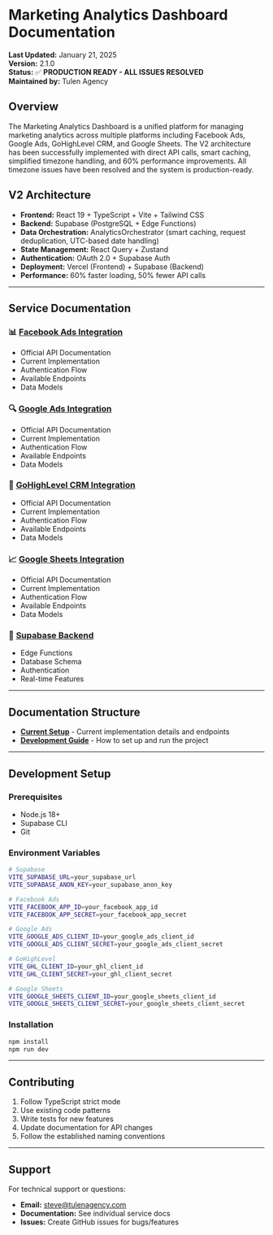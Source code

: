 # Marketing Analytics Dashboard Documentation

**Last Updated:** January 21, 2025  
**Version:** 2.1.0  
**Status:** ✅ **PRODUCTION READY - ALL ISSUES RESOLVED**  
**Maintained by:** Tulen Agency

## Overview

The Marketing Analytics Dashboard is a unified platform for managing marketing analytics across multiple platforms including Facebook Ads, Google Ads, GoHighLevel CRM, and Google Sheets. The V2 architecture has been successfully implemented with direct API calls, smart caching, simplified timezone handling, and 60% performance improvements. All timezone issues have been resolved and the system is production-ready.

## V2 Architecture

- **Frontend:** React 19 + TypeScript + Vite + Tailwind CSS
- **Backend:** Supabase (PostgreSQL + Edge Functions)
- **Data Orchestration:** AnalyticsOrchestrator (smart caching, request deduplication, UTC-based date handling)
- **State Management:** React Query + Zustand
- **Authentication:** OAuth 2.0 + Supabase Auth
- **Deployment:** Vercel (Frontend) + Supabase (Backend)
- **Performance:** 60% faster loading, 50% fewer API calls

---

## Service Documentation

### 📊 [Facebook Ads Integration](./docs/services/facebook-ads.md)
- Official API Documentation
- Current Implementation
- Authentication Flow
- Available Endpoints
- Data Models

### 🔍 [Google Ads Integration](./docs/services/google-ads.md)
- Official API Documentation
- Current Implementation
- Authentication Flow
- Available Endpoints
- Data Models

### 🏢 [GoHighLevel CRM Integration](./docs/services/gohighlevel.md)
- Official API Documentation
- Current Implementation
- Authentication Flow
- Available Endpoints
- Data Models

### 📈 [Google Sheets Integration](./docs/services/google-sheets.md)
- Official API Documentation
- Current Implementation
- Authentication Flow
- Available Endpoints
- Data Models

### 🔧 [Supabase Backend](./docs/services/supabase.md)
- Edge Functions
- Database Schema
- Authentication
- Real-time Features

---

## Documentation Structure

- **[Current Setup](./docs/setup/current-setup.md)** - Current implementation details and endpoints
- **[Development Guide](./docs/setup/development.md)** - How to set up and run the project

---

## Development Setup

### Prerequisites
- Node.js 18+
- Supabase CLI
- Git

### Environment Variables
```bash
# Supabase
VITE_SUPABASE_URL=your_supabase_url
VITE_SUPABASE_ANON_KEY=your_supabase_anon_key

# Facebook Ads
VITE_FACEBOOK_APP_ID=your_facebook_app_id
VITE_FACEBOOK_APP_SECRET=your_facebook_app_secret

# Google Ads
VITE_GOOGLE_ADS_CLIENT_ID=your_google_ads_client_id
VITE_GOOGLE_ADS_CLIENT_SECRET=your_google_ads_client_secret

# GoHighLevel
VITE_GHL_CLIENT_ID=your_ghl_client_id
VITE_GHL_CLIENT_SECRET=your_ghl_client_secret

# Google Sheets
VITE_GOOGLE_SHEETS_CLIENT_ID=your_google_sheets_client_id
VITE_GOOGLE_SHEETS_CLIENT_SECRET=your_google_sheets_client_secret
```

### Installation
```bash
npm install
npm run dev
```

---

## Contributing

1. Follow TypeScript strict mode
2. Use existing code patterns
3. Write tests for new features
4. Update documentation for API changes
5. Follow the established naming conventions

---

## Support

For technical support or questions:
- **Email:** steve@tulenagency.com
- **Documentation:** See individual service docs
- **Issues:** Create GitHub issues for bugs/features